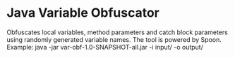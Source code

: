 # Java Variable Obfuscator
Obfuscates local variables, method parameters and catch block parameters using randomly generated variable names.
The tool is powered by Spoon.
Example:
 java -jar var-obf-1.0-SNAPSHOT-all.jar -i input/ -o output/